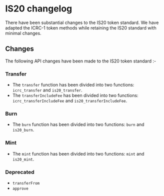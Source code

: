 # IS20 changelog

There have been substantial changes to the IS20 token standard.
We have adapted the ICRC-1 token methods while retaining the IS20 standard with minimal changes.

## Changes

The following API changes have been made to the IS20 token standard :-

### Transfer

- The `transfer` function has been divided into two functions: `icrc_transfer` and `is20_transfer`.
- The `transferIncludeFee` has been divided into two functions: `icrc_transferIncludeFee` and `is20_transferIncludeFee`.

### Burn

- The `burn` function has been divided into two functions: `burn` and `is20_burn`.

### Mint

- The `mint` function has been divided into two functions: `mint` and `is20_mint`.

### Deprecated

- `transferFrom`
- `approve`
